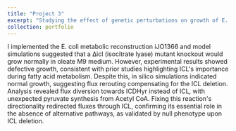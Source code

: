 ```yaml
---
title: "Project 3"
excerpt: "Studying the effect of genetic perturbations on growth of E. coli using genome scale metabolic models<br/><img src='/images/500x300.png'>"
collection: portfolio
---
```


I implemented the E. coli metabolic reconstruction iJO1366 and model simulations suggested that a Δicl (isocitrate lyase) mutant knockout would grow normally in oleate M9 medium. However, experimental results showed defective growth, consistent with prior studies highlighting ICL's importance during fatty acid metabolism. Despite this, in silico simulations indicated normal growth, suggesting flux rerouting compensating for the ICL deletion. Analysis revealed flux diversion towards ICDHyr instead of ICL, with unexpected pyruvate synthesis from Acetyl CoA. Fixing this reaction's directionality redirected fluxes through ICL, confirming its essential role in the absence of alternative pathways, as validated by null phenotype upon ICL deletion.
